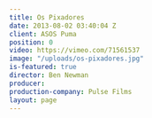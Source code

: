 ```yaml
---
title: Os Pixadores
date: 2013-08-02 03:40:04 Z
client: ASOS Puma
position: 0
video: https://vimeo.com/71561537
image: "/uploads/os-pixadores.jpg"
is-featured: true
director: Ben Newman
producer:
production-company: Pulse Films
layout: page
---
```


